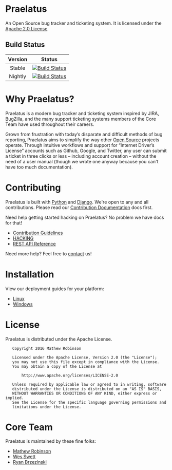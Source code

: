 # Praelatus 

An Open Source bug tracker and ticketing system. It is licensed under the 
[Apache 2.0 License](https://github.com/chasinglogic/praelatus/blob/master/LICENSE)

## Build Status

| Version | Status |
|:------:|:-------:|
| Stable | [![Build Status](https://travis-ci.org/praelatus/praelatus.svg?branch=master)](https://travis-ci.org/praelatus/praelatus) | 
| Nightly | [![Build Status](https://travis-ci.org/praelatus/praelatus.svg?branch=develop)](https://travis-ci.org/praelatus/praelatus) |

# Why Praelatus?

Praelatus is a modern bug tracker and ticketing system inspired by JIRA,
BugZilla, and the many support ticketing systems members of the Core Team
have used throughout their careers.

Grown from frustration with today’s disparate and difficult methods of bug
reporting, Praelatus aims to simplify the way other
[Open Source](https://opensource.org/) projects operate. Through intuitive
workflows and support for “Internet Driver’s License” accounts such as Github,
Google, and Twitter, any user can submit a ticket in three clicks or less –
including account creation – without the need of a user manual (though we wrote 
one anyway because you can't have too much documentation).

# Contributing

Praelatus is built with [Python](https://python.org) and 
[Django](https://djangoproject.org). We're open to any and all contributions. 
Please read our [Contribution Documentation](contributing/) docs first.

Need help getting started hacking on Praelatus? No problem we have docs for that!

- [Contribution Guidelines](contributing/)
- [HACKING](hacking/)
- [REST API Reference](api/)

Need more help? Feel free to [contact](#contact) us!

# Installation

View our deployment guides for your platform:
- [Linux](deployments/linux/)
- [Windows](deployments/windows/)

# License

Praelatus is distributed under the Apache License.

```
   Copyright 2016 Mathew Robinson

   Licensed under the Apache License, Version 2.0 (the "License");
   you may not use this file except in compliance with the License.
   You may obtain a copy of the License at

	   http://www.apache.org/licenses/LICENSE-2.0

   Unless required by applicable law or agreed to in writing, software
   distributed under the License is distributed on an "AS IS" BASIS,
   WITHOUT WARRANTIES OR CONDITIONS OF ANY KIND, either express or implied.
   See the License for the specific language governing permissions and
   limitations under the License.
```


# Core Team

Praelatus is maintained by these fine folks:

- [Mathew Robinson](https://github.com/chasinglogic)
- [Wes Swett](https://github.com/donotwesthisup)
- [Ryan Brzezinski](https://github.com/link867)
